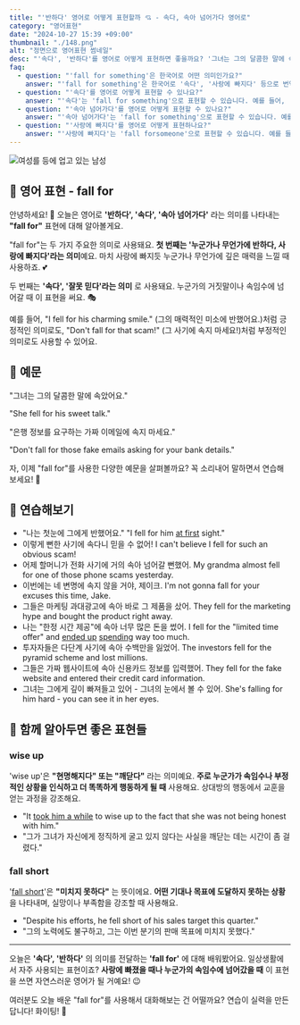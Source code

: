 ```yaml
---
title: "'반하다' 영어로 어떻게 표현할까 💘 - 속다, 속아 넘어가다 영어로"
category: "영어표현"
date: "2024-10-27 15:39 +09:00"
thumbnail: "./148.png"
alt: "정면으로 영어표현 썸네일"
desc: "'속다', '반하다'를 영어로 어떻게 표현하면 좋을까요? '그녀는 그의 달콤한 말에 속았어요.', '나는 첫눈에 그에게 반했어요.' 등을 영어로 표현하는 법을 배워봅시다. 다양한 예문을 통해서 연습하고 본인의 표현으로 만들어 보세요."
faq:
  - question: "'fall for something'은 한국어로 어떤 의미인가요?"
    answer: "'fall for something'은 한국어로 '속다', '사랑에 빠지다' 등으로 번역될 수 있습니다. 주로 누군가의 말이나 행동에 속아 넘어가거나, 어떤 감정에 푹 빠지는 상황에서 사용됩니다."
  - question: "'속다'를 영어로 어떻게 표현할 수 있나요?"
    answer: "'속다'는 'fall for something'으로 표현할 수 있습니다. 예를 들어, '그의 거짓말에 속지 마'는 'Don't fall for his lies'로 말할 수 있습니다."
  - question: "'속아 넘어가다'를 영어로 어떻게 표현할 수 있나요?"
    answer: "'속아 넘어가다'는 'fall for something'으로 표현할 수 있습니다. 예를 들어, '너는 그 이야기에 속아 넘어간거니?'는 'Did you really fall for that story?'로 말할 수 있습니다."
  - question: "'사랑에 빠지다'를 영어로 어떻게 표현하나요?"
    answer: "'사랑에 빠지다'는 'fall forsomeone'으로 표현할 수 있습니다. 예를 들어, '그녀에게 사랑에 빠졌어'는 'I fell for her'로 표현할 수 있습니다.'"
---
```


![여성를 등에 업고 있는 남성](./148-1.jpg)

## 🌟 영어 표현 - fall for

안녕하세요! 👋 오늘은 영어로 **'반하다', '속다', '속아 넘어가다'** 라는 의미를 나타내는 **"fall for"** 표현에 대해 알아볼게요.

"fall for"는 두 가지 주요한 의미로 사용돼요. **첫 번째는 '누군가나 무언가에 반하다, 사랑에 빠지다'라는 의미**예요. 마치 사랑에 빠지듯 누군가나 무언가에 깊은 매력을 느낄 때 사용하죠. 💕

두 번째는 **'속다', '잘못 믿다'라는 의미** 로 사용돼요. 누군가의 거짓말이나 속임수에 넘어갈 때 이 표현을 써요. 🎭

예를 들어, "I fell for his charming smile." (그의 매력적인 미소에 반했어요.)처럼 긍정적인 의미로도, "Don't fall for that scam!" (그 사기에 속지 마세요!)처럼 부정적인 의미로도 사용할 수 있어요.

## 📖 예문

"그녀는 그의 달콤한 말에 속았어요."

"She fell for his sweet talk."

"은행 정보를 요구하는 가짜 이메일에 속지 마세요."

"Don't fall for those fake emails asking for your bank details."

자, 이제 "fall for"를 사용한 다양한 예문을 살펴볼까요? 꼭 소리내어 말하면서 연습해보세요! 🚀

## 💬 연습해보기

<ul data-interactive-list>
  <li data-interactive-item>
    <span data-toggler>"나는 첫눈에 그에게 반했어요."</span>
    <span data-answer>"I fell for him <a href="/blog/in-english/184.at-first/">at first</a> sight."</span>
  </li>
  <li data-interactive-item>
    <span data-toggler>이렇게 뻔한 사기에 속다니 믿을 수 없어!</span>
    <span data-answer>I can't believe I fell for such an obvious scam!</span>
  </li>
  <li data-interactive-item>
    <span data-toggler>어제 할머니가 전화 사기에 거의 속아 넘어갈 뻔했어.</span>
    <span data-answer>My grandma almost fell for one of those phone scams yesterday.</span>
  </li>
  <li data-interactive-item>
    <span data-toggler>이번에는 네 변명에 속지 않을 거야, 제이크.</span>
    <span data-answer>I'm not gonna fall for your excuses this time, Jake.</span>
  </li>
  <li data-interactive-item>
    <span data-toggler>그들은 마케팅 과대광고에 속아 바로 그 제품을 샀어.</span>
    <span data-answer>They fell for the marketing hype and bought the product right away.</span>
  </li>
  <li data-interactive-item>
    <span data-toggler>나는 "한정 시간 제공"에 속아 너무 많은 돈을 썼어.</span>
    <span data-answer>I fell for the "limited time offer" and <a href="/blog/vocab-1/039.end-up/">ended up</a> <a href="/blog/in-english/258.spend/">spending</a> way too much.</span>
  </li>
  <li data-interactive-item>
    <span data-toggler>투자자들은 다단계 사기에 속아 수백만을 잃었어.</span>
    <span data-answer>The investors fell for the pyramid scheme and lost millions.</span>
  </li>
  <li data-interactive-item>
    <span data-toggler>그들은 가짜 웹사이트에 속아 신용카드 정보를 입력했어.</span>
    <span data-answer>They fell for the fake website and entered their credit card information.</span>
  </li>
  <li data-interactive-item>
    <span data-toggler>그녀는 그에게 깊이 빠져들고 있어 - 그녀의 눈에서 볼 수 있어.</span>
    <span data-answer>She's falling for him hard - you can see it in her eyes.</span>
  </li>
</ul>

## 🤝 함께 알아두면 좋은 표현들

### wise up

'wise up'은 **"현명해지다" 또는 "깨닫다"** 라는 의미예요. **주로 누군가가 속임수나 부정적인 상황을 인식하고 더 똑똑하게 행동하게 될 때** 사용해요. 상대방의 행동에서 교훈을 얻는 과정을 강조해요.

- "It <a href="/blog/in-english/010.take-a-while/">took him a while</a> to wise up to the fact that she was not being honest with him."
- "그가 그녀가 자신에게 정직하게 굴고 있지 않다는 사실을 깨닫는 데는 시간이 좀 걸렸다."

### fall short

'[fall short](/blog/in-english/284.fall-short/)'은 **"미치지 못하다"** 는 뜻이에요. **어떤 기대나 목표에 도달하지 못하는 상황**을 나타내며, 실망이나 부족함을 강조할 때 사용해요.

- "Despite his efforts, he fell short of his sales target this quarter."
- "그의 노력에도 불구하고, 그는 이번 분기의 판매 목표에 미치지 못했다."

---

오늘은 **'속다', '반하다'** 의 의미를 전달하는 **'fall for'** 에 대해 배워봤어요. 일상생활에서 자주 사용되는 표현이죠? **사랑에 빠졌을 때나 누군가의 속임수에 넘어갔을 때** 이 표현을 쓰면 자연스러운 영어가 될 거예요! 😉

여러분도 오늘 배운 "fall for"를 사용해서 대화해보는 건 어떨까요? 연습이 실력을 만든답니다! 화이팅! 💪
